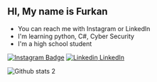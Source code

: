 ## HI, My name is Furkan
- You can reach me with Instagram or Linkedln
- I'm learning python, C#, Cyber Security
- I'm a high school student

[![Instagram Badge](https://img.shields.io/badge/-Instagram-C13584?style=flat-quare&labelColor=C13584&logo=instagram&logoColor=white&link=link)](https://www.instagram.com/furkann.sh/) 
[![Linkedin](https://i.stack.imgur.com/gVE0j.png) LinkedIn](https://www.linkedin.com/in/furkan-tarhan-35a71522a/)

![Github stats 2](https://github-readme-stats.vercel.app/api?username=Kerxunos&show_icons=true&theme=radical)
